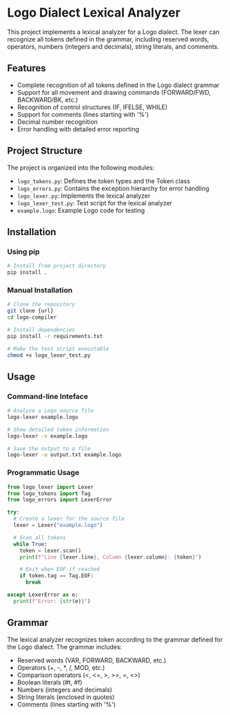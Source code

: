 # Logo Dialect Lexical Analyzer

This project implements a lexical analyzer for a Logo dialect. The lexer can recognize all tokens defined in the grammar, including reserved words, operators, numbers (integers and decimals), string literals, and comments.

## Features

- Complete recognition of all tokens defined in the Logo dialect grammar
- Support for all movement and drawing commands (FORWARD/FWD, BACKWARD/BK, etc.)
- Recognition of control structures (IF, IFELSE, WHILE)
- Support for comments (lines starting with '%')
- Decimal number recognition
- Error handling with detailed error reporting

## Project Structure

The project is organized into the following modules:

- `logo_tokens.py`: Defines the token types and the Token class
- `logo_errors.py`: Contains the exception hierarchy for error handling
- `logo_lexer.py`: Implements the lexical analyzer
- `logo_lexer_test.py`: Test script for the lexical analyzer
- `example.logo`: Example Logo code for testing

## Installation

### Using pip

```bash
# Install from project directory
pip install .
```

### Manual Installation

```bash
# Clone the repository
git clone {url}
cd logo-compiler

# Install dependencies
pip install -r requirements.txt

# Make the test script executable
chmod +x logo_lexer_test.py
```

## Usage

### Command-line Inteface

```bash
# Analyze a Logo source file
logo-lexer example.logo

# Show detailed token information
logo-lexer -v example.logo

# Save the output to a file
logo-lexer -o output.txt example.logo
```

### Programmatic Usage

```python
from logo_lexer import Lexer
from logo_tokens import Tag
from logo_errors import LexerError

try:
  # Create a lexer for the source file
  lexer = Lexer("example.logo")

  # Scan all tokens
  while True:
    token = lexer.scan()
    print(f"Line {lexer.line}, Column {lexer.column}: {token}")

    # Exit when EOF if reached
    if token.tag == Tag.EOF:
      break

except LexerError as e:
  print(f"Error: {str(e)}")
```

## Grammar

The lexical analyzer recognizes token according to the grammar defined for the Logo dialect. The grammar includes:

- Reserved words (VAR, FORWARD, BACKWARD, etc.)
- Operators (+, -, \*, /, MOD, etc.)
- Comparison operators (<, <=, >, >=, =, <>)
- Boolean literals (#t, #f)
- Numbers (integers and decimals)
- String literals (enclosed in quotes)
- Comments (lines starting with '%')
